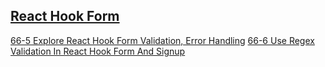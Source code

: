 ## [React Hook Form](https://react-hook-form.com/get-started#Quickstart)
[66-5 Explore React Hook Form Validation, Error Handling](https://web.programming-hero.com/web-9/video/web-9-66-5-explore-react-hook-form-validation-error-handling)
[66-6 Use Regex Validation In React Hook Form And Signup](https://web.programming-hero.com/web-9/video/web-9-66-6-use-regex-validation-in-react-hook-form-and-signup)


